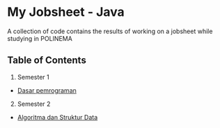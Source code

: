 # My Jobsheet - Java
A collection of code contains the results of working on a jobsheet while studying in POLINEMA 

## Table of Contents
1. Semester 1
  * [Dasar pemrograman](https://github.com/nargyanti/my-jobsheet-assignments/tree/master/Semester%201/Dasar%20Pemrograman)
2. Semester 2
  * [Algoritma dan Struktur Data](https://github.com/nargyanti/my-jobsheet-assignments/tree/master/Semester%202/Algoritma%20dan%20Struktur%20Data)

